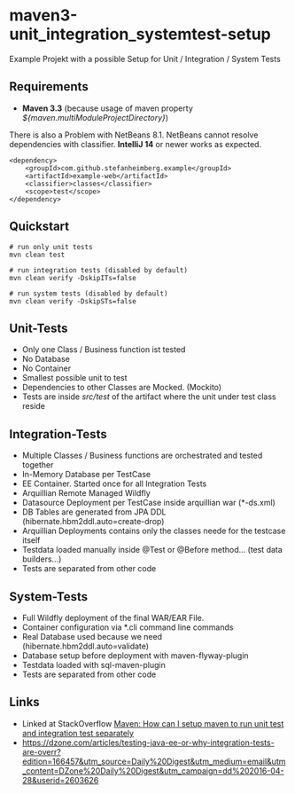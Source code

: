 # maven3-unit_integration_systemtest-setup

Example Projekt with a possible Setup for Unit / Integration / System Tests

## Requirements

- **Maven 3.3** (because usage of maven property *${maven.multiModuleProjectDirectory}*)

There is also a Problem with NetBeans 8.1. NetBeans cannot resolve dependencies with classifier. **IntelliJ 14** or newer works as expected.

    <dependency>
        <groupId>com.github.stefanheimberg.example</groupId>
        <artifactId>example-web</artifactId>
        <classifier>classes</classifier>
        <scope>test</scope>
    </dependency>


## Quickstart

    # run only unit tests
    mvn clean test
    
    # run integration tests (disabled by default)
    mvn clean verify -DskipITs=false
    
    # run system tests (disabled by default)
    mvn clean verify -DskipSTs=false

## Unit-Tests

- Only one Class / Business function ist tested
- No Database
- No Container
- Smallest possible unit to test
- Dependencies to other Classes are Mocked. (Mockito)
- Tests are inside *src/test* of the artifact where the unit under test class reside

## Integration-Tests

- Multiple Classes / Business functions are orchestrated and tested together
- In-Memory Database per TestCase
- EE Container. Started once for all Integration Tests
- Arquillian Remote Managed Wildfly
- Datasource Deployment per TestCase inside arquillian war (*-ds.xml)
- DB Tables are generated from JPA DDL (hibernate.hbm2ddl.auto=create-drop)
- Arquillian Deployments contains only the classes neede for the testcase itself
- Testdata loaded manually inside @Test or @Before method... (test data builders...)
- Tests are separated from other code

## System-Tests

- Full Wildfly deployment of the final WAR/EAR File.
- Container configuration via *.cli command line commands
- Real Database used because we need (hibernate.hbm2ddl.auto=validate)
- Database setup before deployment with maven-flyway-plugin
- Testdata loaded with sql-maven-plugin
- Tests are separated from other code


## Links

- Linked at StackOverflow [Maven: How can I setup maven to run unit test and integration test separately](http://stackoverflow.com/a/33774026/4429292)
- https://dzone.com/articles/testing-java-ee-or-why-integration-tests-are-overr?edition=166457&utm_source=Daily%20Digest&utm_medium=email&utm_content=DZone%20Daily%20Digest&utm_campaign=dd%202016-04-28&userid=2603626
